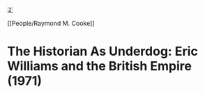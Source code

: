 [🇿](zotero://select/library/items/E7UIDWYS)

[[People/Raymond M. Cooke]] 
# The Historian As Underdog: Eric Williams and the British Empire (1971)

